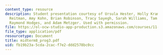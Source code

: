 ```yaml
---
content_type: resource
description: Student presentation courtesy of Ursula Hester, Holly Krambeck, Alexandra
  Reitman, Amy Kohn, Brian Robinson, Tracy Sayegh, Sarah Williams, Tam Doan, Hao Tian,
  Raymond Hodges, and Adam Metzger. Used with permission.
file: https://ol-ocw-studio-app-production.s3.amazonaws.com/courses/11-952-foshan-china-workshop-spring-2004/fb19b23a5cda2cacf7e2ddd2578bc0cc_midterm8_prog3.pdf
file_type: application/pdf
resourcetype: Document
title: midterm8_prog3.pdf
uid: fb19b23a-5cda-2cac-f7e2-ddd2578bc0cc
---
```

